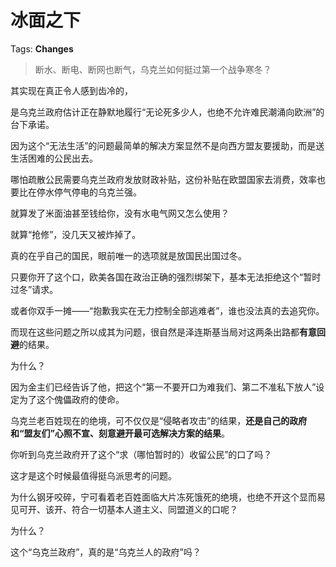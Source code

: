 # 冰面之下

Tags: **Changes**

> 断水、断电、断网也断气，乌克兰如何挺过第一个战争寒冬？



其实现在真正令人感到齿冷的，

是乌克兰政府估计正在静默地履行“无论死多少人，也绝不允许难民潮涌向欧洲”的台下承诺。

因为这个“无法生活”的问题最简单的解决方案显然不是向西方盟友要援助，而是送生活困难的公民出去。

哪怕疏散公民需要乌克兰政府发放财政补贴，这份补贴在欧盟国家去消费，效率也要比在停水停气停电的乌克兰强。

就算发了米面油甚至钱给你，没有水电气网又怎么使用？

就算“抢修”，没几天又被炸掉了。

真的在乎自己的国民，眼前唯一的选项就是放国民出国过冬。

只要你开了这个口，欧美各国在政治正确的强烈绑架下，基本无法拒绝这个“暂时过冬”请求。

或者你双手一摊——“抱歉我实在无力控制全部逃难者”，谁也没法真的去追究你。

而现在这些问题之所以成其为问题，很自然是泽连斯基当局对这两条出路都**有意回避**的结果。

为什么？

因为金主们已经告诉了他，把这个“第一不要开口为难我们、第二不准私下放人”设定为了这个傀儡政府的使命。

乌克兰老百姓现在的绝境，可不仅仅是“侵略者攻击”的结果，**还是自己的政府和“盟友们”心照不宣、刻意避开最可选解决方案的结果**。

你听到乌克兰政府开了这个“求（哪怕暂时的）收留公民”的口了吗？

这才是这个时候最值得挺乌派思考的问题。

为什么钢牙咬碎，宁可看着老百姓面临大片冻死饿死的绝境，也绝不开这个显而易见可开、该开、符合一切基本人道主义、同盟道义的口呢？

为什么？

这个“乌克兰政府”，真的是“乌克兰人的政府”吗？



